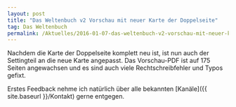```yaml
---
layout: post
title: "Das Weltenbuch v2 Vorschau mit neuer Karte der Doppelseite"
tag: Das Weltenbuch
permalink: /Aktuelles/2016-01-07-das-weltenbuch-v2-vorschau-mit-neuer-karte-der-doppelseite
---
```


Nachdem die Karte der Doppelseite komplett neu ist, ist nun auch der Settingteil an die neue Karte angepasst. Das Vorschau-PDF ist auf 175 Seiten angewachsen und es sind auch viele Rechtschreibfehler und Typos gefixt.

Erstes Feedback nehme ich natürlich über alle bekannten [Kanäle]({{ site.baseurl }}/Kontakt) gerne entgegen.


